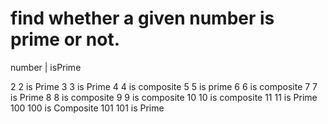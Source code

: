 # find whether a given number is prime or not.

number  |  isPrime
  
  2         2 is Prime
  3         3 is Prime
  4         4 is composite
  5         5 is prime
  6         6 is composite
  7         7 is Prime
  8         8 is composite
  9         9 is composite
  10        10 is composite
  11        11 is Prime     
  100       100 is Composite
  101       101 is Prime
